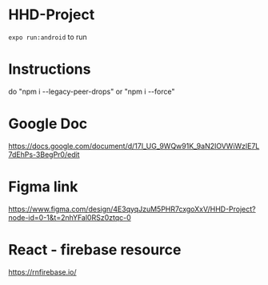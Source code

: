 # HHD-Project

`expo run:android` to run

# Instructions

do "npm i --legacy-peer-drops" or "npm i --force"

# Google Doc

https://docs.google.com/document/d/17I_UG_9WQw91K_9aN2IOVWiWzlE7L7dEhPs-3BegPr0/edit

# Figma link

https://www.figma.com/design/4E3qyqJzuM5PHR7cxgoXxV/HHD-Project?node-id=0-1&t=2nhYFal0RSz0ztqc-0

# React - firebase resource

https://rnfirebase.io/
